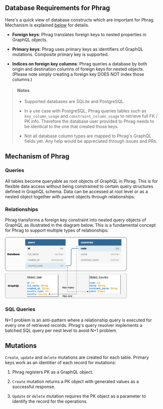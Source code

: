 ## Database Requirements for Phrag

Here's a quick view of database constructs which are important for Phrag. Mechanism is explained [below](#mechanism-of-phrag) for details.

- **Foreign keys**: Phrag translates foreign keys to nested properties in GraphQL objects.

- **Primary keys**: Phrag uses primary keys as identifiers of GraphQL mutations. Composite primary key is supported.

- **Indices on foreign key columns**: Phrag queries a database by both origin and destination columns of foreign keys for nested objects. (Please note simply creating a foreign key DOES NOT index those columns.)

> #### Notes
>
> - Supported databases are SQLite and PostgreSQL.
>
> - In a use case with PostgreSQL, Phrag queries tables such as `key_column_usage` and `constraint_column_usage` to retrieve full FK / PK info. Therefore the database user provided to Phrag needs to be identical to the one that created those keys.
>
> - Not all database column types are mapped to Phrag's GraphQL fields yet. Any help would be appreciated through issues and PRs.

## Mechanism of Phrag

### Queries

All tables become queryable as root objects of GraphQL in Phrag. This is for flexible data access without being constrained to certain query structures defined in GraphQL schema. Data can be accessed at root level or as a nested object together with parent objects through relationships.

### Relationships

Phrag transforms a foreign key constraint into nested query objects of GraphQL as illustrated in the diagram below. This is a fundamental concept for Phrag to support multiple types of relationships:

<img src="./images/fk-transform.png" width="400px" />

### SQL Queries

N+1 problem is an anti-pattern where a relationship query is executed for every one of retrieved records. Phrag's query resolver implements a batched SQL query per nest level to avoid N+1 problem.

## Mutations

`Create`, `update` and `delete` mutations are created for each table. Primary keys work as an identitier of each record for mutations:

1. Phrag registers PK as a GraphQL object.

2. `Create` mutation returns a PK object with generated values as a successful response.

3. `Update` or `delete` mutation requires the PK object as a parameter to identify the record for the operations.
